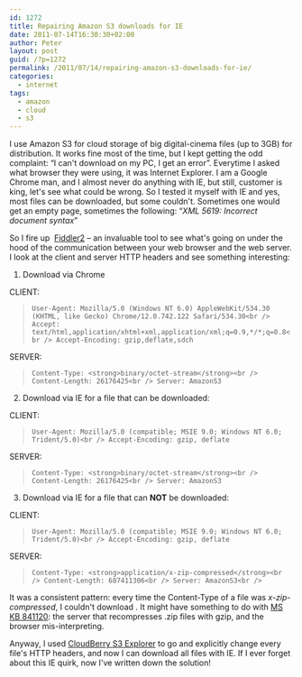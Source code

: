 ```yaml
---
id: 1272
title: Repairing Amazon S3 downloads for IE
date: 2011-07-14T16:30:30+02:00
author: Peter
layout: post
guid: /?p=1272
permalink: /2011/07/14/repairing-amazon-s3-downloads-for-ie/
categories:
  - internet
tags:
  - amazon
  - cloud
  - s3
---
```

I use Amazon S3 for cloud storage of big digital-cinema files (up to 3GB) for distribution. It works fine most of the time, but I kept getting the odd complaint: &#8220;I can't download on my PC, I get an error&#8221;. Everytime I asked what browser they were using, it was Internet Explorer. I am a Google Chrome man, and I almost never do anything with IE, but still, customer is king, let's see what could be wrong. So I tested it myself with IE and yes, most files can be downloaded, but some couldn't. Sometimes one would get an empty page, sometimes the following: &#8220;_XML 5619: Incorrect document syntax_&#8221;

So I fire up  [Fiddler2](http://www.fiddler2.com/fiddler2/) &#8211; an invaluable tool to see what's going on under the hood of the communication between your web browser and the web server. I look at the client and server HTTP headers and see something interesting:

1) Download via Chrome

CLIENT:

> `User-Agent: Mozilla/5.0 (Windows NT 6.0) AppleWebKit/534.30 (KHTML, like Gecko) Chrome/12.0.742.122 Safari/534.30<br />
Accept: text/html,application/xhtml+xml,application/xml;q=0.9,*/*;q=0.8<br />
Accept-Encoding: gzip,deflate,sdch`

SERVER:

> `Content-Type: <strong>binary/octet-stream</strong><br />
Content-Length: 26176425<br />
Server: AmazonS3`

2) Download via IE for a file that can be downloaded:

CLIENT:

> `User-Agent: Mozilla/5.0 (compatible; MSIE 9.0; Windows NT 6.0; Trident/5.0)<br />
Accept-Encoding: gzip, deflate`

SERVER:

> `Content-Type: <strong>binary/octet-stream</strong><br />
Content-Length: 26176425<br />
Server: AmazonS3`

3) Download via IE for a file that can **NOT** be downloaded:

CLIENT:

> `User-Agent: Mozilla/5.0 (compatible; MSIE 9.0; Windows NT 6.0; Trident/5.0)<br />
Accept-Encoding: gzip, deflate`

SERVER:

> `Content-Type: <strong>application/x-zip-compressed</strong><br />
Content-Length: 687411306<br />
Server: AmazonS3<br />
` 

It was a consistent pattern: every time the Content-Type of a file was _x-zip-compressed_, I couldn't download . It might have something to do with [MS KB 841120](http://support.microsoft.com/kb/841120): the server that recompresses .zip files with gzip, and the browser mis-interpreting.

Anyway, I used [CloudBerry S3 Explorer](http://cloudberrylab.com/) to go and explicitly change every file's HTTP headers, and now I can download all files with IE. If I ever forget about this IE quirk, now I've written down the solution!